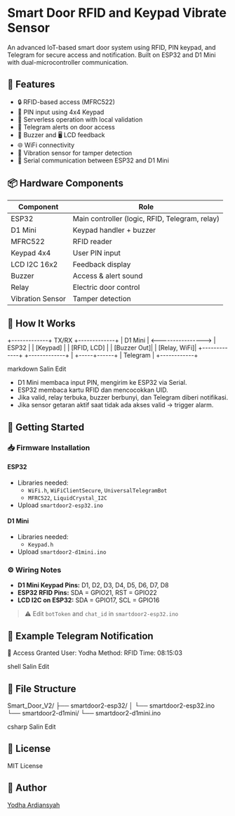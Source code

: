 # Smart Door RFID and Keypad Vibrate Sensor

An advanced IoT-based smart door system using RFID, PIN keypad, and Telegram for secure access and notification. Built on ESP32 and D1 Mini with dual-microcontroller communication.

## 🔐 Features

- 🔒 RFID-based access (MFRC522)
- 🔢 PIN input using 4x4 Keypad
- 📡 Serverless operation with local validation
- 📲 Telegram alerts on door access
- 🔔 Buzzer and 🖥 LCD feedback
- 🌐 WiFi connectivity
- 🚨 Vibration sensor for tamper detection
- 🔁 Serial communication between ESP32 and D1 Mini

## 📦 Hardware Components

| Component        | Role                         |
|------------------|------------------------------|
| ESP32            | Main controller (logic, RFID, Telegram, relay) |
| D1 Mini          | Keypad handler + buzzer       |
| MFRC522          | RFID reader                   |
| Keypad 4x4       | User PIN input                |
| LCD I2C 16x2     | Feedback display              |
| Buzzer           | Access & alert sound          |
| Relay            | Electric door control         |
| Vibration Sensor | Tamper detection              |

## 🔧 How It Works

+-------------+ TX/RX +-------------+
| D1 Mini | <----------------> | ESP32 |
| [Keypad] | | [RFID, LCD] |
| [Buzzer Out]| | [Relay, WiFi]|
+-------------+ +-------------+
|
+-----+------+
| Telegram |
+------------+

markdown
Salin
Edit

- D1 Mini membaca input PIN, mengirim ke ESP32 via Serial.
- ESP32 membaca kartu RFID dan mencocokkan UID.
- Jika valid, relay terbuka, buzzer berbunyi, dan Telegram diberi notifikasi.
- Jika sensor getaran aktif saat tidak ada akses valid → trigger alarm.

## 🚀 Getting Started

### 📥 Firmware Installation

#### ESP32
- Libraries needed:
  - `WiFi.h`, `WiFiClientSecure`, `UniversalTelegramBot`
  - `MFRC522`, `LiquidCrystal_I2C`
- Upload `smartdoor2-esp32.ino`

#### D1 Mini
- Libraries needed:
  - `Keypad.h`
- Upload `smartdoor2-d1mini.ino`

### ⚙️ Wiring Notes

- **D1 Mini Keypad Pins:** D1, D2, D3, D4, D5, D6, D7, D8
- **ESP32 RFID Pins:** SDA = GPIO21, RST = GPIO22
- **LCD I2C on ESP32:** SDA = GPIO17, SCL = GPIO16

> ⚠️ Edit `botToken` and `chat_id` in `smartdoor2-esp32.ino`

## 📲 Example Telegram Notification

🔐 Access Granted
User: Yodha
Method: RFID
Time: 08:15:03

shell
Salin
Edit

## 📁 File Structure

Smart_Door_V2/
├── smartdoor2-esp32/
│ └── smartdoor2-esp32.ino
└── smartdoor2-d1mini/
└── smartdoor2-d1mini.ino

csharp
Salin
Edit

## 📄 License

MIT License

## 👤 Author

[Yodha Ardiansyah](https://github.com/Yodhaardiansyah)
